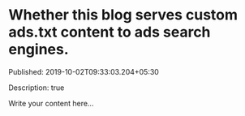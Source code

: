# Whether this blog serves custom ads.txt content to ads search engines.

Published: 2019-10-02T09:33:03.204+05:30

Description: true

Write your content here...